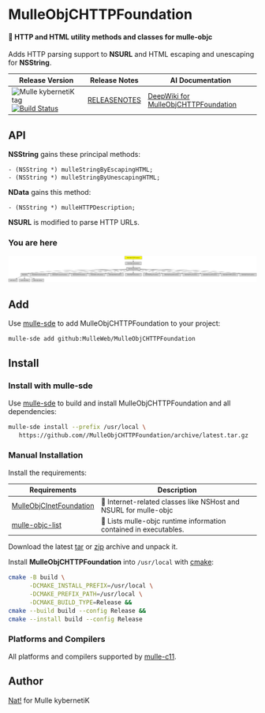# MulleObjCHTTPFoundation

#### 🎫 HTTP and HTML utility methods and classes for mulle-objc

Adds HTTP parsing support to **NSURL** and HTML escaping and unescaping for
**NSString**.


| Release Version                                       | Release Notes  | AI Documentation
|-------------------------------------------------------|----------------|---------------
| ![Mulle kybernetiK tag](https://img.shields.io/github/tag/MulleWeb/MulleObjCHTTPFoundation.svg) [![Build Status](https://github.com/MulleWeb/MulleObjCHTTPFoundation/workflows/CI/badge.svg)](//github.com/MulleWeb/MulleObjCHTTPFoundation/actions) | [RELEASENOTES](RELEASENOTES.md) | [DeepWiki for MulleObjCHTTPFoundation](https://deepwiki.com/MulleWeb/MulleObjCHTTPFoundation)






## API

**NSString** gains these principal methods:

``` objc
- (NSString *) mulleStringByEscapingHTML;
- (NSString *) mulleStringByUnescapingHTML;
```

**NData** gains this method:

``` objc
- (NSString *) mulleHTTPDescription;
```

**NSURL** is modified to parse HTTP URLs.





### You are here

![Overview](overview.dot.svg)


## Add

Use [mulle-sde](//github.com/mulle-sde) to add MulleObjCHTTPFoundation to your project:

``` sh
mulle-sde add github:MulleWeb/MulleObjCHTTPFoundation
```

## Install

### Install with mulle-sde

Use [mulle-sde](//github.com/mulle-sde) to build and install MulleObjCHTTPFoundation and all dependencies:

``` sh
mulle-sde install --prefix /usr/local \
   https://github.com//MulleObjCHTTPFoundation/archive/latest.tar.gz
```

### Manual Installation

Install the requirements:

| Requirements                                 | Description
|----------------------------------------------|-----------------------
| [MulleObjCInetFoundation](https://github.com/MulleWeb/MulleObjCInetFoundation)             | 📠 Internet-related classes like NSHost and NSURL for mulle-objc
| [mulle-objc-list](https://github.com/mulle-objc/mulle-objc-list)             | 📒 Lists mulle-objc runtime information contained in executables.

Download the latest [tar](https://github.com/MulleWeb/MulleObjCHTTPFoundation/archive/refs/tags/latest.tar.gz) or [zip](https://github.com/MulleWeb/MulleObjCHTTPFoundation/archive/refs/tags/latest.zip) archive and unpack it.

Install **MulleObjCHTTPFoundation** into `/usr/local` with [cmake](https://cmake.org):

``` sh
cmake -B build \
      -DCMAKE_INSTALL_PREFIX=/usr/local \
      -DCMAKE_PREFIX_PATH=/usr/local \
      -DCMAKE_BUILD_TYPE=Release &&
cmake --build build --config Release &&
cmake --install build --config Release
```

### Platforms and Compilers

All platforms and compilers supported by
[mulle-c11](//github.com/mulle-c/mulle-c11).


## Author

[Nat!](https://mulle-kybernetik.com/weblog) for Mulle kybernetiK  

